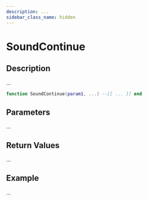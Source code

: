```yaml
---
description: ...
sidebar_class_name: hidden
---
```


# SoundContinue

## Description

...

```lua
function SoundContinue(param1, ...) --[[ ... ]] end
```

## Parameters

...

## Return Values

...

## Example

...

